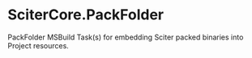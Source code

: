 # SciterCore.PackFolder
PackFolder MSBuild Task(s) for embedding Sciter packed binaries into Project resources.
